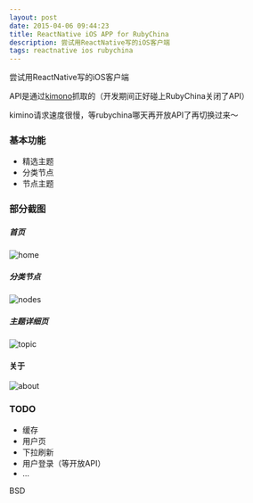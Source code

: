 ```yaml
---
layout: post
date: 2015-04-06 09:44:23
title: ReactNative iOS APP for RubyChina
description: 尝试用ReactNative写的iOS客户端
tags: reactnative ios rubychina
---
```



尝试用ReactNative写的iOS客户端

API是通过[kimono](https://www.kimonolabs.com)抓取的（开发期间正好碰上RubyChina关闭了API）

kimino请求速度很慢，等rubychina哪天再开放API了再切换过来～


### 基本功能
- 精选主题
- 分类节点
- 节点主题

### 部分截图
##### 首页
![home](http://henter.qiniudn.com/ios/home.png)

##### 分类节点
![nodes](http://henter.qiniudn.com/ios/nodes.png)

##### 主题详细页
![topic](http://henter.qiniudn.com/ios/topic.png)


#### 关于
![about](http://henter.qiniudn.com/ios/about.png)



### TODO
- 缓存
- 用户页
- 下拉刷新
- 用户登录（等开放API）
- ...


BSD

